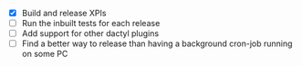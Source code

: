 - [x] Build and release XPIs
- [ ] Run the inbuilt tests for each release
- [ ] Add support for other dactyl plugins
- [ ] Find a better way to release than having a background cron-job running on some PC
